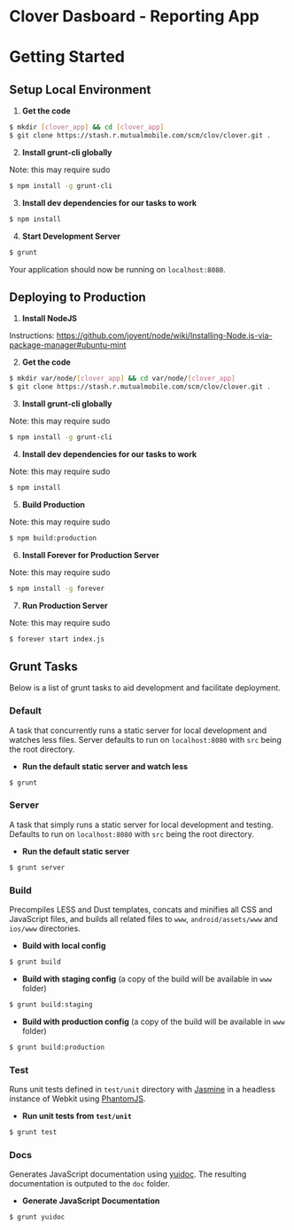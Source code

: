 Clover Dasboard - Reporting App
======

# Getting Started

## Setup Local Environment

1. __Get the code__

```bash
$ mkdir [clover_app] && cd [clover_app]
$ git clone https://stash.r.mutualmobile.com/scm/clov/clover.git .
```

2. __Install grunt-cli globally__

Note: this may require sudo
```bash
$ npm install -g grunt-cli
```

3. __Install dev dependencies for our tasks to work__

```bash
$ npm install
```

4. __Start Development Server__

```bash
$ grunt
```
Your application should now be running on `localhost:8080`.

## Deploying to Production

1. __Install NodeJS__

Instructions: https://github.com/joyent/node/wiki/Installing-Node.js-via-package-manager#ubuntu-mint

2. __Get the code__

```bash
$ mkdir var/node/[clover_app] && cd var/node/[clover_app]
$ git clone https://stash.r.mutualmobile.com/scm/clov/clover.git .
```

3. __Install grunt-cli globally__

Note: this may require sudo
```bash
$ npm install -g grunt-cli
```

4. __Install dev dependencies for our tasks to work__

Note: this may require sudo
```bash
$ npm install
```

5. __Build Production__

Note: this may require sudo
```bash
$ npm build:production
```

6. __Install Forever for Production Server__

Note: this may require sudo
```bash
$ npm install -g forever
```

7. __Run Production Server__

Note: this may require sudo
```bash
$ forever start index.js
```

## Grunt Tasks

Below is a list of grunt tasks to aid development and facilitate deployment.

### Default

A task that concurrently runs a static server for local development and watches less files. Server defaults to run on `localhost:8080` with `src` being the root directory.

- __Run the default static server and watch less__

```bash
$ grunt
```

### Server

A task that simply runs a static server for local development and testing. Defaults to run on `localhost:8080` with `src` being the root directory.

- __Run the default static server__

```bash
$ grunt server
```

### Build

Precompiles LESS and Dust templates, concats and minifies all CSS and JavaScript files, and builds all related files to `www`, `android/assets/www` and `ios/www` directories. 

- __Build with local config__

```bash
$ grunt build
```

- __Build with staging config__ (a copy of the build will be available in `www` folder)

```bash
$ grunt build:staging
```

- __Build with production config__ (a copy of the build will be available in `www` folder)

```bash
$ grunt build:production
```

### Test

Runs unit tests defined in `test/unit` directory with [Jasmine](http://pivotal.github.com/jasmine/) in a headless instance of Webkit using [PhantomJS](http://phantomjs.org/).

- __Run unit tests from `test/unit`__

```bash
$ grunt test
```

### Docs

Generates JavaScript documentation using [yuidoc](https://github.com/gruntjs/grunt-contrib-yuidoc). The resulting documentation is outputed to the `doc` folder.

- __Generate JavaScript Documentation__

```bash
$ grunt yuidoc
```